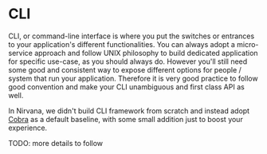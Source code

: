 # CLI

CLI, or command-line interface is where you put the switches or entrances to your application's different functionalities. You can always adopt a micro-service approach and follow UNIX philosophy to build dedicated application for specific use-case, as you should always do. However you'll still need some good and consistent way to expose different options for people / system that run your application. Therefore it is very good practice to follow good convention and make your CLI unambiguous and first class API as well.

In Nirvana, we didn't build CLI framework from scratch and instead adopt [Cobra](https://github.com/spf13/cobra) as a default baseline, with some small addition just to boost your experience.

TODO: more details to follow
